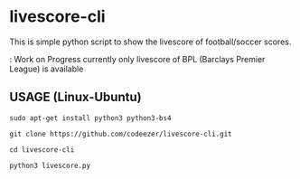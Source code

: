 # livescore-cli
This is simple python script to show the livescore of football/soccer scores.


: Work on Progress 
  currently only livescore of BPL (Barclays Premier League) is available

## USAGE (Linux-Ubuntu)
    sudo apt-get install python3 python3-bs4 
  
    git clone https://github.com/codeezer/livescore-cli.git
  
    cd livescore-cli
  
    python3 livescore.py
